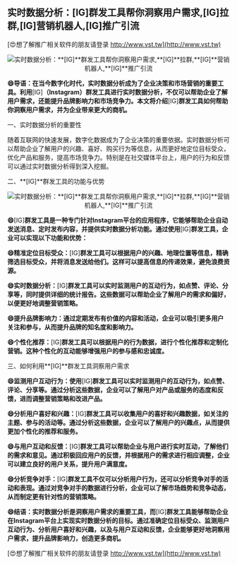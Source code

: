 ## **实时数据分析：**[IG]**群发工具帮你洞察用户需求,**[IG]**拉群,**[IG]**营销机器人,**[IG]**推广引流**

[😍想了解推广相关软件的朋友请登录 http://www.vst.tw](http://www.vst.tw)

 <center><img src="https://vst.tw/MP4/tuiguang/png/5.png" alt="实时数据分析：**[IG]**群发工具帮你洞察用户需求,**[IG]**拉群,**[IG]**营销机器人,**[IG]**推广引流"></center>

**😄导语：在当今数字化时代，实时数据分析成为了企业决策和市场营销的重要工具。利用**[IG]**（Instagram）群发工具进行实时数据分析，不仅可以帮助企业了解用户需求，还能提升品牌影响力和市场竞争力。本文将介绍**[IG]**群发工具如何帮助你洞察用户需求，并为企业带来更大的商机。**

一、实时数据分析的重要性

随着互联网的快速发展，数字化数据成为了企业决策的重要依据。实时数据分析可以帮助企业了解用户的兴趣、喜好、购买行为等信息，从而更好地定位目标受众，优化产品和服务，提高市场竞争力。特别是在社交媒体平台上，用户的行为和反馈可以通过实时数据分析得到深入挖掘。

二、**[IG]**群发工具的功能与优势

 <center><img src="https://vst.tw/MP4/tuiguang/png/1.png" alt="实时数据分析：**[IG]**群发工具帮你洞察用户需求,**[IG]**拉群,**[IG]**营销机器人,**[IG]**推广引流"></center>

**😄**[IG]**群发工具是一种专门针对Instagram平台的应用程序，它能够帮助企业自动发送消息、定时发布内容，并提供实时数据分析功能。通过使用**[IG]**群发工具，企业可以实现以下功能和优势：**

**😄精准定位目标受众：**[IG]**群发工具可以根据用户的兴趣、地理位置等信息，精确筛选目标受众，并将消息发送给他们。这样可以提高信息的传递效果，避免浪费资源。**

**😄实时数据分析：**[IG]**群发工具可以实时监测用户的互动行为，如点赞、评论、分享等，同时提供详细的统计报告。这些数据可以帮助企业了解用户的需求和偏好，以便更好地调整营销策略。**

**😄提升品牌影响力：通过定期发布有价值的内容和活动，企业可以吸引更多用户关注和参与，从而提升品牌的知名度和影响力。**

**😄个性化推荐：**[IG]**群发工具可以根据用户的行为数据，进行个性化推荐和定制化营销。这种个性化的互动能够增强用户的参与感和忠诚度。**

三、如何利用**[IG]**群发工具洞察用户需求

**😄监测用户互动行为：使用**[IG]**群发工具可以实时监测用户的互动行为，如点赞、评论、分享等。通过分析这些数据，企业可以了解用户对产品或服务的态度和反馈，进而调整营销策略和改进产品。**

**😄分析用户喜好和兴趣：**[IG]**群发工具可以收集用户的喜好和兴趣数据，如关注的主题、参与的活动等。通过分析这些数据，企业可以了解用户的兴趣点，从而提供更加个性化的推荐和服务。**

**😄与用户互动和反馈：**[IG]**群发工具可以帮助企业与用户进行实时互动，了解他们的需求和意见。通过积极回应用户的反馈，并根据用户的需求进行相应调整，企业可以建立良好的用户关系，提升用户满意度。**

**😄分析竞争对手：**[IG]**群发工具不仅可以分析用户行为，还可以分析竞争对手的活动和表现。通过对竞争对手的数据进行分析，企业可以了解市场趋势和竞争动态，从而制定更有针对性的营销策略。**

**😄结语：实时数据分析是洞察用户需求的重要工具，而**[IG]**群发工具能够帮助企业在Instagram平台上实现实时数据分析的目标。通过准确定位目标受众、监测用户互动行为、分析用户喜好和兴趣，以及与用户互动和反馈，企业能够更好地洞察用户需求，提升品牌影响力，创造更多商机。**

[😍想了解推广相关软件的朋友请登录 http://www.vst.tw](http://www.vst.tw)



